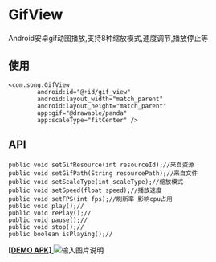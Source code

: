 # GifView
Android安卓gif动图播放,支持8种缩放模式,速度调节,播放停止等

## 使用
```
<com.song.GifView
        android:id="@+id/gif_view"
        android:layout_width="match_parent"
        android:layout_height="match_parent"
        app:gif="@drawable/panda"
        app:scaleType="fitCenter" />
```
## API
```
public void setGifResource(int resourceId);//来自资源
public void setGifPath(String resourcePath);//来自文件
public void setScaleType(int scaleType);//缩放模式
public void setSpeed(float speed);//播放速度
public void setFPS(int fps);//刷新率 影响cpu占用
public void play();//
public void rePlay();//
public void pause();//
public void stop();//
public boolean isPlaying();//
```

[ **[DEMO APK]** ](https://raw.githubusercontent.com/tohodog/GifView/master/gifdemo.apk)
![输入图片说明](http://raw.githubusercontent.com/tohodog/GifView/master/demo.jpg "在这里输入图片标题")

